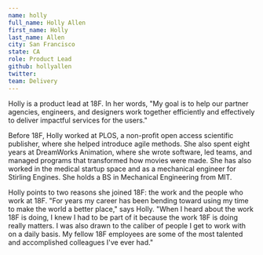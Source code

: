 ```yaml
---
name: holly
full_name: Holly Allen
first_name: Holly
last_name: Allen
city: San Francisco
state: CA
role: Product Lead
github: hollyallen
twitter: 
team: Delivery
---
```


Holly is a product lead at 18F. In her words, "My goal is to help our partner agencies, engineers, and designers work together efficiently and effectively to deliver impactful services for the users."

Before 18F, Holly worked at PLOS, a non-profit open access scientific publisher, where she helped introduce agile methods. She also spent eight years at DreamWorks Animation, where she wrote software, led teams, and managed programs that transformed how movies were made. She has also worked in the medical startup space and as a mechanical engineer for Stirling Engines. She holds a BS in Mechanical Engineering from MIT.

Holly points to two reasons she joined 18F: the work and the people who work at 18F. "For years my career has been bending toward using my time to make the world a better place," says Holly. "When I heard about the work 18F is doing, I knew I had to be part of it because the work 18F is doing really matters. I was also drawn to the caliber of people I get to work with on a daily basis. My fellow 18F employees are some of the most talented and accomplished colleagues I've ever had."
